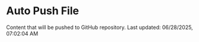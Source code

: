 # Auto Push File

Content that will be pushed to GitHub repository.
Last updated: 06/28/2025, 07:02:04 AM
